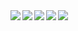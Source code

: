 <a href="https://github.com/GamingLiamStudios">
  <img align="left" src="https://github-readme-stats.vercel.app/api?username=GamingLiamStudios&show_icons=true&theme=dark&count_private=true" />
  <img align="left" src="https://github-readme-stats.vercel.app/api/top-langs/?username=GamingLiamStudios&theme=dark&layout=compact" />
</a>

<a href="https://github.com/DEV0002">
  <img align="left" src="https://github-readme-stats.vercel.app/api?username=DEV0002&show_icons=true&theme=dark&count_private=true" />
  <img align="left" src="https://github-readme-stats.vercel.app/api/top-langs/?username=DEV0002&theme=dark&layout=compact" />
</a>

<a href="https://github.com/anuraghazra/github-readme-stats">
  <img align="left" src="https://github-readme-stats.vercel.app/api/wakatime?username=@GamingLiamStudios&theme=dark&layout=compact" />
</a>

<!--
**GamingLiamStudios/GamingLiamStudios** is a ✨ _special_ ✨ repository because its `README.md` (this file) appears on your GitHub profile.
